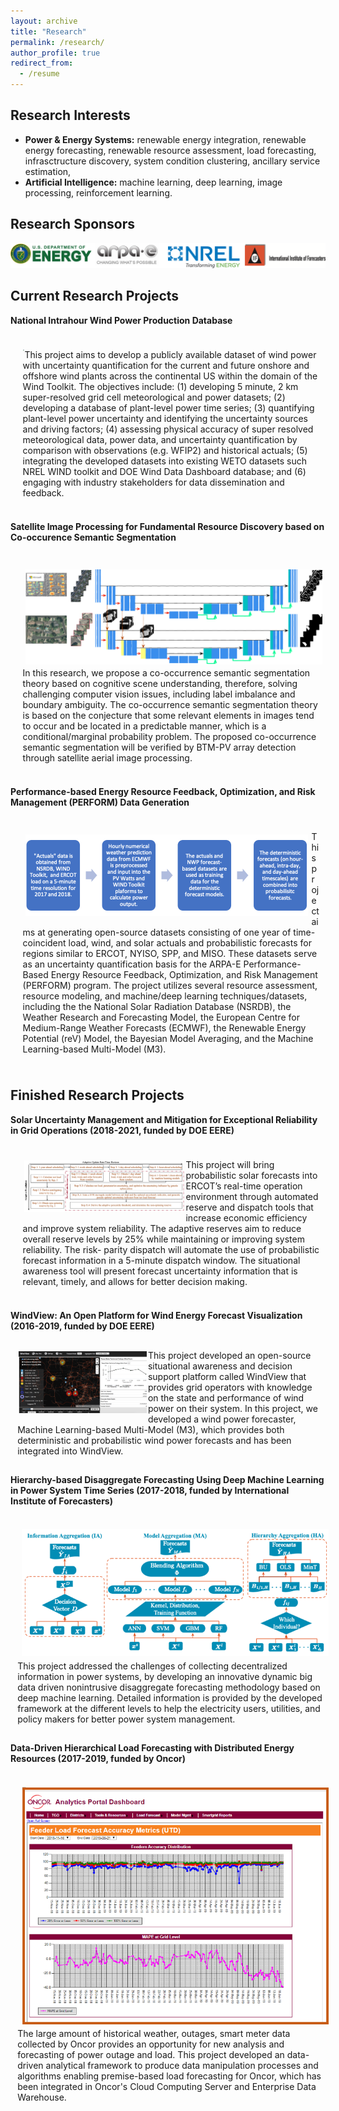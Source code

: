 ```yaml
---
layout: archive
title: "Research"
permalink: /research/
author_profile: true
redirect_from:
  - /resume
---
```


Research Interests
-------
* **Power & Energy Systems:** renewable energy integration, renewable energy forecasting, renewable resource assessment, load forecasting, infrasctructure discovery, system condition clustering, ancillary service estimation, 
* **Artificial Intelligence:** machine learning, deep learning, image processing, reinforcement learning.


Research Sponsors
------
<img src="/images/Sponsors.png" alt="drawing" width="900"/>

Current Research Projects
------
**National Intrahour Wind Power Production Database**
<div class="warning">
<p style='padding:0.7em; margin-left:0.7em; display: inline-block;'>
<img src="/images/NWPP.png" style="zoom:8%;  float:left; padding:0.7em"/>
This project aims to develop a publicly available dataset of wind power with uncertainty quantification for the current and future onshore and offshore wind plants across the continental US within the domain of the Wind Toolkit. The objectives include: (1) developing 5 minute, 2 km super-resolved grid cell meteorological and power datasets; (2) developing a database of plant-level power time series; (3) quantifying plant-level power uncertainty and identifying the uncertainty sources and driving factors; (4) assessing physical accuracy of super resolved meteorological data, power data, and uncertainty quantification by comparison with observations (e.g. WFIP2) and historical actuals; (5) integrating the developed datasets into existing WETO datasets such NREL WIND toolkit and DOE Wind Data Dashboard database; and (6) engaging with industry stakeholders for data dissemination and feedback.
</p>
</div>

**Satellite Image Processing for Fundamental Resource Discovery based on Co-occurence Semantic Segmentation**
<div class="warning">
<p style='padding:0.7em; margin-left:0.7em; display: inline-block;'>
<img src="/images/SatelliteImage.png" style="zoom:50%;  float:left; padding:0.7em"/>
In this research, we propose a co-occurrence semantic segmentation theory based on cognitive scene understanding, therefore, solving challenging computer vision issues, including label imbalance and boundary ambiguity. The co-occurrence semantic segmentation theory is based on the conjecture that some relevant elements in images tend to occur and be located in a predictable manner, which is a conditional/marginal probability problem. The proposed co-occurrence semantic segmentation will be verified by BTM-PV array detection through satellite aerial image processing.
</p>
</div>

**Performance-based Energy Resource Feedback, Optimization, and Risk Management (PERFORM) Data Generation**
<div class="warning">
<p style='padding:0.7em; margin-left:0.7em; display: inline-block;'>
<img src="/images/PERFORM.png" style="zoom:50%;  float:left; padding:0.7em"/>
This project aims at generating open-source datasets consisting of one year of time-coincident load, wind, and solar actuals and probabilistic forecasts for regions similar to ERCOT, NYISO, SPP, and MISO. These datasets serve as an uncertainty quantification basis for the ARPA-E Performance-Based Energy Resource Feedback, Optimization, and Risk Management (PERFORM) program. The project utilizes several resource assessment, resource modeling, and machine/deep learning techniques/datasets, including the the National Solar Radiation Database (NSRDB), the Weather Research and Forecasting Model, the European Centre for Medium-Range Weather Forecasts (ECMWF), the Renewable Energy Potential (reV) Model, the Bayesian Model Averaging, and the Machine Learning-based Multi-Model (M3). 
</p>
</div>


Finished Research Projects
------
**Solar Uncertainty Management and Mitigation for Exceptional Reliability in Grid Operations (2018-2021, funded by DOE EERE)**
<div class="warning">
<p style='padding:0.7em; margin-left:0.7em; display: inline-block;'>
<img src="/images/Framework_Summergo.png" style="zoom:25%;  float:left; padding:0.7em"/>
This project will bring probabilistic solar forecasts into ERCOT’s real-time operation environment through automated reserve and dispatch tools that increase economic efficiency and improve system reliability. The adaptive reserves aim to reduce overall reserve levels by 25% while maintaining or improving system reliability. The risk- parity dispatch will automate the use of probabilistic forecast information in a 5-minute dispatch window. The situational awareness tool will present forecast uncertainty information that is relevant, timely, and allows for better decision making.
</p>
</div>

**WindView: An Open Platform for Wind Energy Forecast Visualization (2016-2019, funded by DOE EERE)**
<div class="warning">
<p style='padding:0.1em; margin-left:0.7em; display: inline-block;'>
<img src="/images/WindView.png" style="zoom:20%;  float:left; padding:0.7em"/>
This project developed an open-source situational awareness and decision support platform called WindView that provides grid operators with knowledge on the state and performance of wind power on their system. In this project, we developed a wind power forecaster, Machine Learning-based Multi-Model (M3), which provides both deterministic and probabilistic wind power forecasts and has been integrated into WindView.
</p>
</div>


**Hierarchy-based Disaggregate Forecasting Using Deep Machine Learning in Power System Time Series (2017-2018, funded by International Institute of Forecasters)**
<div class="warning">
<p style='padding:0.1em; margin-left:0.7em; display: inline-block;'>
<img src="/images/Disagg.png" style="zoom:70%;  float:left; padding:0.7em"/>
This project addressed the challenges of collecting decentralized information in power systems, by developing an innovative dynamic big data driven nonintrusive disaggregate forecasting methodology based on deep machine learning. Detailed information is provided by the developed framework at the different levels to help the electricity users, utilities, and policy makers for better power system management. 
</p>
</div>


**Data-Driven Hierarchical Load Forecasting with Distributed Energy Resources (2017-2019, funded by Oncor)**
<div class="warning">
<p style='padding:0.1em; margin-left:0.7em; display: inline-block;'>
<img src="/images/Oncor_Dashboard.png" style="zoom:65%;  float:left; padding:0.7em"/>
The large amount of historical weather, outages, smart meter data collected by Oncor provides an opportunity for new analysis and forecasting of power outage and load. This project developed an data-driven analytical framework to produce data manipulation processes and algorithms enabling premise-based load forecasting for Oncor, which has been integrated in Oncor's Cloud Computing Server and Enterprise Data Warehouse. 
</p>
</div>



